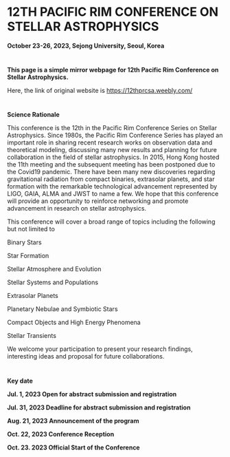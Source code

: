 # 12TH PACIFIC RIM CONFERENCE ON STELLAR ASTROPHYSICS
**October 23-26, 2023, Sejong University, Seoul, Korea**

#
**This page is a simple mirror webpage for 12th Pacific Rim Conference on Stellar Astrophysics.**

Here, the link of original website is 
https://12thprcsa.weebly.com/
#

**Science Rationale**

This conference is the 12th in the Pacific Rim Conference Series on Stellar Astrophysics. Since 1980s, the Pacific Rim Conference Series has played an important role in sharing recent research works on observation data and theoretical modeling, discussing many new results and planning for future collaboration in the field of stellar astrophysics. In 2015, Hong Kong hosted the 11th meeting and the subsequent meeting has been postponed due to the Covid19 pandemic. There have been many new discoveries regarding gravitational radiation from compact binaries, extrasolar planets, and star formation with the remarkable technological advancement represented by LIGO, GAIA, ALMA and JWST to name a few. We hope that this conference will provide an opportunity to reinforce networking and promote advancement in research on stellar astrophysics.

This conference will cover a broad range of topics including the following but not limited to

Binary Stars

Star Formation

Stellar Atmosphere and Evolution

Stellar Systems and Populations

Extrasolar Planets

Planetary Nebulae and Symbiotic Stars

Compact Objects and High Energy Phenomena

Stellar Transients​

We welcome your participation to present your research findings, interesting ideas and proposal for future collaborations.

#
**Key date**

**Jul. 1, 2023         Open for abstract submission and registration**

**Jul. 31, 2023        Deadline for abstract submission and registration**

**Aug. 21, 2023        Announcement of the program**

**Oct. 22, 2023        Conference Reception**

**Oct. 23. 2023        Official Start of the Conference**
